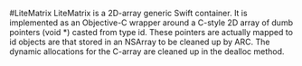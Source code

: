 #LiteMatrix
LiteMatrix is a 2D-array generic Swift container.
It is implemented as an Objective-C wrapper around a C-style 2D array of dumb pointers (void \*) casted from type id. These pointers are actually mapped to id objects are that stored in an NSArray to be cleaned up by ARC. The dynamic allocations for the C-array are cleaned up in the dealloc method.
